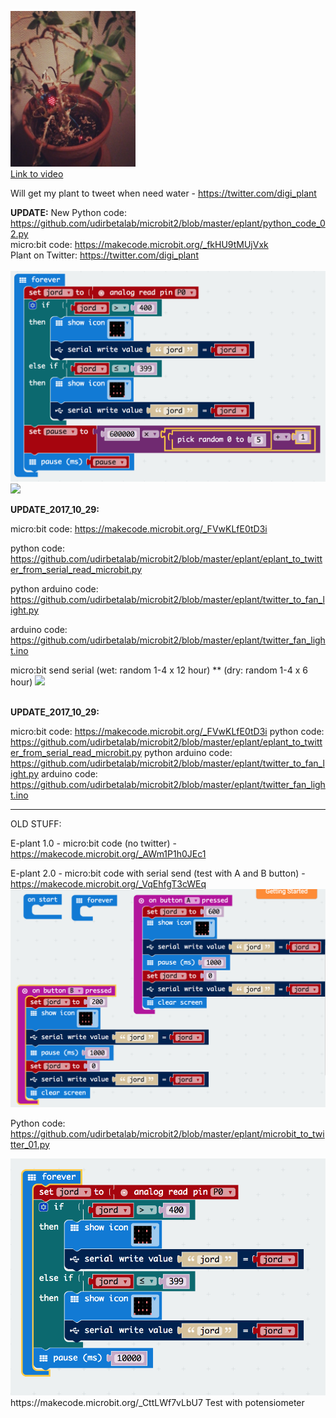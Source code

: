 <img src="https://github.com/larsgimse/microbit/blob/master/eplant/e-plant_01.png" width=200><br>
<a href="https://www.instagram.com/p/BaUWcMGgBnr">Link to video</a>


Will get my plant to tweet when need water - https://twitter.com/digi_plant

<b>UPDATE:</b>
New Python code: https://github.com/udirbetalab/microbit2/blob/master/eplant/python_code_02.py<br>
micro:bit code: https://makecode.microbit.org/_fkHU9tMUjVxk<br>
Plant on Twitter: https://twitter.com/digi_plant<br>
<br>
<img src="https://github.com/larsgimse/microbit/blob/master/eplant/digi_plant_01.png">
<img src="https://github.com/udirbetalab/microbit2/blob/master/eplant/digi_plant_bb.png" width=450>

<b>UPDATE_2017_10_29:</b>

micro:bit code: https://makecode.microbit.org/_FVwKLfE0tD3i

python code: https://github.com/udirbetalab/microbit2/blob/master/eplant/eplant_to_twitter_from_serial_read_microbit.py

python arduino code: https://github.com/udirbetalab/microbit2/blob/master/eplant/twitter_to_fan_light.py

arduino code: https://github.com/udirbetalab/microbit2/blob/master/eplant/twitter_fan_light.ino

micro:bit send serial (wet: random 1-4 x 12 hour) ** (dry: random 1-4 x 6 hour)
<img src="https://github.com/udirbetalab/microbit2/blob/master/eplant/eplant_to_twitter_6hour_12hour.png">
<br>
<br>



<b>UPDATE_2017_10_29:</b>

micro:bit code: https://makecode.microbit.org/_FVwKLfE0tD3i
python code: https://github.com/udirbetalab/microbit2/blob/master/eplant/eplant_to_twitter_from_serial_read_microbit.py
python arduino code: https://github.com/udirbetalab/microbit2/blob/master/eplant/twitter_to_fan_light.py
arduino code: https://github.com/udirbetalab/microbit2/blob/master/eplant/twitter_fan_light.ino

*************************************

OLD STUFF:

E-plant 1.0 - micro:bit code (no twitter) - https://makecode.microbit.org/_AWm1P1h0JEc1

E-plant 2.0 - micro:bit code with serial send (test with A and B button) - https://makecode.microbit.org/_VqEhfgT3cWEq
<img src="https://github.com/larsgimse/microbit/blob/master/eplant/microbit_code_eplant_01.png">

Python code: https://github.com/udirbetalab/microbit2/blob/master/eplant/microbit_to_twitter_01.py

<img src="https://github.com/larsgimse/microbit/blob/master/eplant/microbit_code_eplant_02.png">
https://makecode.microbit.org/_CttLWf7vLbU7
Test with potensiometer

